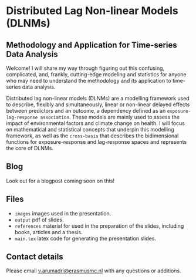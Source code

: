 # Distributed Lag Non-linear Models (DLNMs)
## Methodology and Application for Time-series Data Analysis 

Welcome! I will share my way through figuring out this confusing, complicated, and, frankly, cutting-edge modeling and statistics for anyone who may need to understand the methodology and its application to time-series data analysis. 

Distributed lag non-linear models (DLNMs) are a modelling framework used to describe, flexibly and simultaneously, linear or non-linear delayed effects between predictors and an outcome, a dependency defined as an `exposure-lag-response association`. These models are mainly used to assess the impact of environmental factors and climate change on health. I will focus on mathematical and statistical concepts that underpin this modelling framework, as well as the `cross-basis` that describes the bidimensional functions for exposure-response and lag-response spaces and represents the core of DLNMs. 

## Blog
Look out for a blogpost coming soon on this!

## Files 
+ `images` images used in the presentation.
+ `output` pdf of slides. 
+ `references` material for used in the preparation of the slides, including books, articles and a thesis.
+ `main.tex` latex code for generating the presentation slides.


## Contact details 
Please email [v.arumadri@erasmusmc.nl](mailto:v.arumadri@erasmusmc.nl) with any questions or additions.
